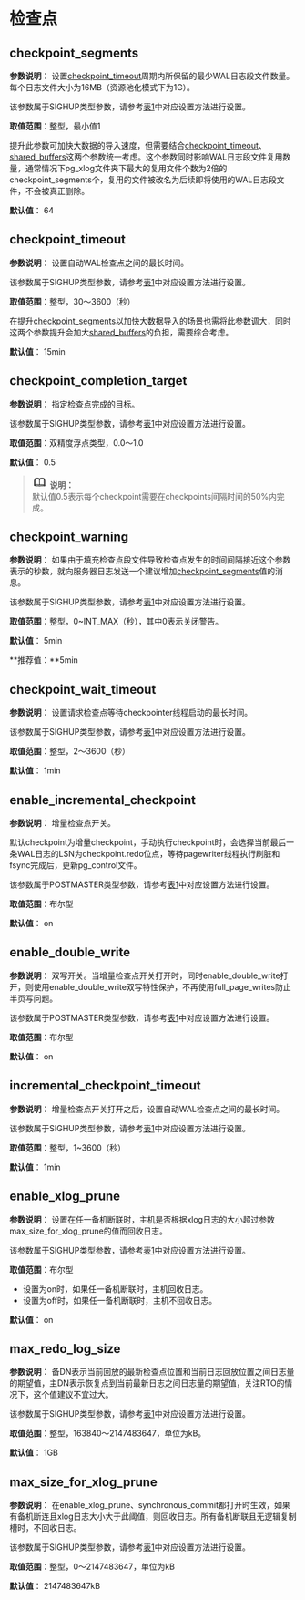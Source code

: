 # 检查点

## checkpoint\_segments<a name="zh-cn_topic_0237124708_zh-cn_topic_0059778936_sbadc77895e6643b882a5e7557e405373"></a>

**参数说明**： 设置[checkpoint\_timeout](#zh-cn_topic_0237124708_zh-cn_topic_0059778936_s880baa9f9b594980afbbe95fb8a77182)周期内所保留的最少WAL日志段文件数量。每个日志文件大小为16MB（资源池化模式下为1G）。

该参数属于SIGHUP类型参数，请参考[表1](重设参数.md#zh-cn_topic_0237121562_zh-cn_topic_0059777490_t91a6f212010f4503b24d7943aed6d846)中对应设置方法进行设置。

**取值范围**：整型，最小值1

提升此参数可加快大数据的导入速度，但需要结合[checkpoint\_timeout](#zh-cn_topic_0237124708_zh-cn_topic_0059778936_s880baa9f9b594980afbbe95fb8a77182)、[shared\_buffers](内存-21.md#zh-cn_topic_0283136786_zh-cn_topic_0237124699_zh-cn_topic_0059777577_s55a43fb6d0464430a59031671b37cd07)这两个参数统一考虑。这个参数同时影响WAL日志段文件复用数量，通常情况下pg\_xlog文件夹下最大的复用文件个数为2倍的checkpoint\_segments个，复用的文件被改名为后续即将使用的WAL日志段文件，不会被真正删除。

**默认值**： 64

## checkpoint\_timeout<a name="zh-cn_topic_0237124708_zh-cn_topic_0059778936_s880baa9f9b594980afbbe95fb8a77182"></a>

**参数说明**： 设置自动WAL检查点之间的最长时间。

该参数属于SIGHUP类型参数，请参考[表1](重设参数.md#zh-cn_topic_0237121562_zh-cn_topic_0059777490_t91a6f212010f4503b24d7943aed6d846)中对应设置方法进行设置。

**取值范围**：整型，30～3600（秒）

在提升[checkpoint\_segments](#zh-cn_topic_0237124708_zh-cn_topic_0059778936_sbadc77895e6643b882a5e7557e405373)以加快大数据导入的场景也需将此参数调大，同时这两个参数提升会加大[shared\_buffers](内存-21.md#zh-cn_topic_0283136786_zh-cn_topic_0237124699_zh-cn_topic_0059777577_s55a43fb6d0464430a59031671b37cd07)的负担，需要综合考虑。

**默认值**： 15min

## checkpoint\_completion\_target<a name="zh-cn_topic_0237124708_zh-cn_topic_0059778936_sd67ca552ee804a42b3db43f6f376fe4a"></a>

**参数说明**： 指定检查点完成的目标。

该参数属于SIGHUP类型参数，请参考[表1](重设参数.md#zh-cn_topic_0237121562_zh-cn_topic_0059777490_t91a6f212010f4503b24d7943aed6d846)中对应设置方法进行设置。

**取值范围**：双精度浮点类型，0.0～1.0

**默认值**： 0.5

>![](public_sys-resources/icon-note.png) **说明：**   
>默认值0.5表示每个checkpoint需要在checkpoints间隔时间的50%内完成。  

## checkpoint\_warning<a name="zh-cn_topic_0237124708_zh-cn_topic_0059778936_sde87a0cc424e4ff9afa70fda4a02c6b5"></a>

**参数说明**： 如果由于填充检查点段文件导致检查点发生的时间间隔接近这个参数表示的秒数，就向服务器日志发送一个建议增加[checkpoint\_segments](#zh-cn_topic_0237124708_zh-cn_topic_0059778936_sbadc77895e6643b882a5e7557e405373)值的消息。

该参数属于SIGHUP类型参数，请参考[表1](重设参数.md#zh-cn_topic_0237121562_zh-cn_topic_0059777490_t91a6f212010f4503b24d7943aed6d846)中对应设置方法进行设置。

**取值范围**：整型，0\~INT\_MAX（秒），其中0表示关闭警告。

**默认值**： 5min

**推荐值：**5min

## checkpoint\_wait\_timeout<a name="zh-cn_topic_0237124708_zh-cn_topic_0059778936_sfbbbe9801ae243cd9a7e6aac0ba41825"></a>

**参数说明**： 设置请求检查点等待checkpointer线程启动的最长时间。

该参数属于SIGHUP类型参数，请参考[表1](重设参数.md#zh-cn_topic_0237121562_zh-cn_topic_0059777490_t91a6f212010f4503b24d7943aed6d846)中对应设置方法进行设置。

**取值范围**：整型，2～3600（秒）

**默认值**： 1min

## enable\_incremental\_checkpoint<a name="zh-cn_topic_0237124708_section1574616132021"></a>

**参数说明**： 增量检查点开关。

默认checkpoint为增量checkpoint，手动执行checkpoint时，会选择当前最后一条WAL日志的LSN为checkpoint.redo位点，等待pagewriter线程执行刷脏和fsync完成后，更新pg_control文件。

该参数属于POSTMASTER类型参数，请参考[表1](重设参数.md#zh-cn_topic_0237121562_zh-cn_topic_0059777490_t91a6f212010f4503b24d7943aed6d846)中对应设置方法进行设置。

**取值范围**：布尔型

**默认值**： on

## enable\_double\_write<a name="zh-cn_topic_0237124708_section1127841614298"></a>

**参数说明**： 双写开关。当增量检查点开关打开时，同时enable\_double\_write打开，则使用enable\_double\_write双写特性保护，不再使用full\_page\_writes防止半页写问题。

该参数属于POSTMASTER类型参数，请参考[表1](重设参数.md#zh-cn_topic_0237121562_zh-cn_topic_0059777490_t91a6f212010f4503b24d7943aed6d846)中对应设置方法进行设置。

**取值范围**：布尔型

**默认值**： on

## incremental\_checkpoint\_timeout<a name="zh-cn_topic_0237124708_section1932516619"></a>

**参数说明**： 增量检查点开关打开之后，设置自动WAL检查点之间的最长时间。

该参数属于SIGHUP类型参数，请参考[表1](重设参数.md#zh-cn_topic_0237121562_zh-cn_topic_0059777490_t91a6f212010f4503b24d7943aed6d846)中对应设置方法进行设置。

**取值范围**：整型，1\~3600（秒）

**默认值**： 1min

## enable_xlog_prune

**参数说明**： 设置在任一备机断联时，主机是否根据xlog日志的大小超过参数max_size_for_xlog_prune的值而回收日志。

该参数属于SIGHUP类型参数，请参考[表1](重设参数.md#zh-cn_topic_0237121562_zh-cn_topic_0059777490_t91a6f212010f4503b24d7943aed6d846)中对应设置方法进行设置。

**取值范围**：布尔型

+ 设置为on时，如果任一备机断联时，主机回收日志。
+ 设置为off时，如果任一备机断联时，主机不回收日志。

**默认值**： on

## max\_redo\_log\_size<a name="zh-cn_topic_0237124708_section162792473463"></a>

**参数说明**： 备DN表示当前回放的最新检查点位置和当前日志回放位置之间日志量的期望值，主DN表示恢复点到当前最新日志之间日志量的期望值，关注RTO的情况下，这个值建议不宜过大。

该参数属于SIGHUP类型参数，请参考[表1](重设参数.md#zh-cn_topic_0237121562_zh-cn_topic_0059777490_t91a6f212010f4503b24d7943aed6d846)中对应设置方法进行设置。

**取值范围**：整型，163840～2147483647，单位为kB。

**默认值**： 1GB

## max_size_for_xlog_prune

**参数说明**： 在enable_xlog_prune、synchronous_commit都打开时生效，如果有备机断连且xlog日志大小大于此阈值，则回收日志。所有备机断联且无逻辑复制槽时，不回收日志。

该参数属于SIGHUP类型参数，请参考[表1](重设参数.md#zh-cn_topic_0237121562_zh-cn_topic_0059777490_t91a6f212010f4503b24d7943aed6d846)中对应设置方法进行设置。

**取值范围**：整型，0～2147483647，单位为kB

**默认值**： 2147483647kB









